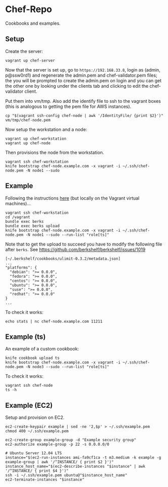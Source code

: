 # Chef-Repo

Cookbooks and examples.

## Setup

Create the server:

    vagrant up chef-server

Now that the server is set up, go to `https://192.168.33.8`, login as (admin,
p@ssw0rd1) and regenerate the admin.pem and chef-validator.pem files; the you
will be prompted to create the admin.pem on login and you can get the other
one by looking under the clients tab and clicking to edit the chef-validator
client.

Put them into vm/tmp. Also add the identify file to ssh to the vagrant boxes
(this is analogous to getting the pem file for AWS instances).

    cp "$(vagrant ssh-config chef-node | awk '/IdentityFile/ {print $2}')" vm/tmp/chef-node.pem

Now setup the workstation and a node:

    vagrant up chef-workstation
    vagrant up chef-node

Then provisions the node from the workstation.

    vagrant ssh chef-workstation
    knife bootstrap chef-node.example.com -x vagrant -i ~/.ssh/chef-node.pem -N node1 --sudo

## Example

Following the instructions
[here](https://learnchef.opscode.com/starter-use-cases/multi-node-ec2/) (but
locally on the Vagrant virtual machines)...

    vagrant ssh chef-workstation
    cd /vagrant
    bundle exec berks
    bundle exec berks upload
    knife bootstrap chef-node.example.com -x vagrant -i ~/.ssh/chef-node.pem -N node1 --sudo --run-list "role[ts]"

Note that to get the upload to succeed you have to modify the following file
after `berks`. See https://github.com/berkshelf/berkshelf/issues/1019

    [~/.berkshelf/cookbooks/ulimit-0.3.2/metadata.json]
    ...
    "platforms": {
      "debian": ">= 0.0.0",
      "fedora": ">= 0.0.0",
      "centos": ">= 0.0.0",
      "ubuntu": ">= 0.0.0",
      "suse": ">= 0.0.0",
      "redhat": ">= 0.0.0"
    }
    ...

To check it works:

    echo stats | nc chef-node.example.com 11211

## Example (ts)

An example of a custom cookbook:

    knife cookbook upload ts
    knife bootstrap chef-node.example.com -x vagrant -i ~/.ssh/chef-node.pem -N node3 --sudo --run-list "role[ts]"

To check it works:

    vagrant ssh chef-node
    ts -h

## Example (EC2)

Setup and provision on EC2.

    ec2-create-keypair example | sed -ne '2,$p' > ~/.ssh/example.pem
    chmod 400 ~/.ssh/example.pem

    ec2-create-group example-group -d "Example security group"
    ec2-authorize example-group -p 22 -s 0.0.0.0/0

    # Ubuntu Server 12.04 LTS
    instance="$(ec2-run-instances ami-fa9cf1ca -t m3.medium -k example -g example-group | awk '/^INSTANCE/ { print $2 }')"
    instance_host_name="$(ec2-describe-instances "$instance" | awk '/^INSTANCE/ { print $4 }')"
    ssh -i ~/.ssh/example.pem ubuntu@"$instance_host_name"
    ec2-terminate-instances "$instance"

